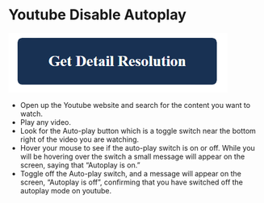 # Youtube Disable Autoplay

[![Youtube disable autoplay](blue.png)](https://github.com/wikieweb/youtube.disable.autoplay)

* Open up the Youtube website and search for the content you want to watch.
* Play any video.
* Look for the Auto-play button which is a toggle switch near the bottom right of the video you are watching.
* Hover your mouse to see if the auto-play switch is on or off.  While you will be hovering over the switch a small message will appear on the screen, saying that “Autoplay is on.”
* Toggle off the Auto-play switch, and a message will appear on the screen, “Autoplay is off”, confirming that you have switched off the autoplay mode on youtube.
